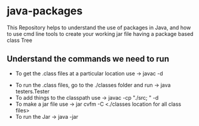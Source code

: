 # java-packages
This Repository helps to understand the use of packages in Java, and how to use cmd line tools to create your working jar  file having a package based class Tree

## Understand the commands we need to run
* To get the .class files at a particular location use -> javac <Filename> -d <dir path to get the classfile>
* To run the .class files, go to the ./classes folder and run -> java testers.Tester
* To add things to the classpath use -> javac -cp "./src; <some jar file location>" -d <classfile dir> <Filename>
* To make a jar file use -> jar cvfm <Jar file name> <Manifest location> -C <./classes location for all class files> <location for all files to be copied to Jar file>
* To run the Jar -> java -jar <Jar file location>
